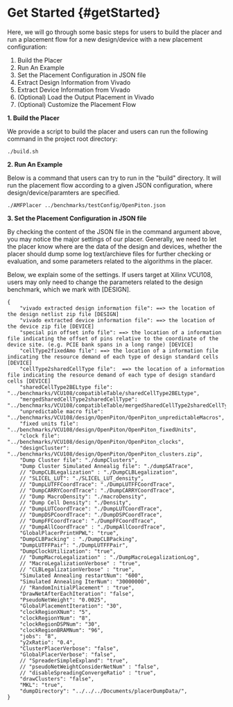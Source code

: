 # Get Started {#getStarted}

Here, we will go through some basic steps for users to build the placer and run a placement flow for a new design/device with a new placement configuration:
1. Build the Placer
2. Run An Example
3. Set the Placement Configuration in JSON file
4. Extract Design Information from Vivado
5. Extract Device Information from Vivado
6. (Optional) Load the Output Placement in Vivado
7. (Optional) Customize the Placement Flow

**1. Build the Placer**

We provide a script to build the placer and users can run the following command in the project root directory:

```
./build.sh
```

**2. Run An Example**

Below is a command that users can try to run in the "build" directory. It will run the placement flow according to a given JSON configuration, where design/device/paramters are specified.

```
./AMFPlacer ../benchmarks/testConfig/OpenPiton.json
```

**3. Set the Placement Configuration in JSON file**

By checking the content of the JSON file in the command argument above, you may notice the major settings of our placer. 
Generally, we need to let the placer know where are the data of the design and devices, whether the placer should dump some log text/archieve files for further checking or evaluation, and some parameters related to the algorithms in the placer.

Below, we explain some of the settings. If users target at Xilinx VCU108, users may only need to change the parameters related to the design benchmark, which we mark with \[DESIGN\].
```
{
    "vivado extracted design information file": ==> the location of the design netlist zip file [DESIGN]
    "vivado extracted device information file": ==> the location of the device zip file [DEVICE]
    "special pin offset info file": ==> the location of a information file indicating the offset of pins relative to the coordinate of the device site. (e.g. PCIE bank spans in a long range) [DEVICE]
    "cellType2fixedAmo file": ==> the location of a information file indicating the resource demand of each type of design standard cells [DEVICE]
    "cellType2sharedCellType file":  ==> the location of a information file indicating the resource demand of each type of design standard cells [DEVICE]
    "sharedCellType2BELtype file": "../benchmarks/VCU108/compatibleTable/sharedCellType2BELtype",
    "mergedSharedCellType2sharedCellType": "../benchmarks/VCU108/compatibleTable/mergedSharedCellType2sharedCellType",
    "unpredictable macro file": "../benchmarks/VCU108/design/OpenPiton/OpenPiton_unpredictableMacros",
    "fixed units file": "../benchmarks/VCU108/design/OpenPiton/OpenPiton_fixedUnits",
    "clock file": "../benchmarks/VCU108/design/OpenPiton/OpenPiton_clocks",
    "designCluster": "../benchmarks/VCU108/design/OpenPiton/OpenPiton_clusters.zip",
    "Dump Cluster file": "./dumpClusters",
    "Dump Cluster Simulated Annealig file": "./dumpSATrace",
    // "DumpCLBLegalization" : "./DumpCLBLegalization",
    // "SLICEL_LUT": "./SLICEL_LUT_density",
    // "DumpLUTFFCoordTrace": "./DumpLUTFFCoordTrace",
    // "DumpCARRYCoordTrace": "./DumpCARRYCoordTrace",
    // "Dump MacroDensity": "./macroDensity",
    // "Dump Cell Density": "./Density",
    // "DumpLUTCoordTrace": "./DumpLUTCoordTrace",
    // "DumpDSPCoordTrace": "./DumpDSPCoordTrace",
    // "DumpFFCoordTrace": "./DumpFFCoordTrace",
    // "DumpAllCoordTrace" : "./DumpAllCoordTrace",
    "GlobalPlacerPrintHPWL": "true",
    "DumpCLBPacking" : "./DumpCLBPacking",
    "DumpLUTFFPair": "./DumpLUTFFPair",
    "DumpClockUtilization": "true",
    // "DumpMacroLegalization" : "./DumpMacroLegalizationLog",
    // "MacroLegalizationVerbose" : "true",
    // "CLBLegalizationVerbose" : "true",
    "Simulated Annealing restartNum": "600",
    "Simulated Annealing IterNum": "30000000",
    // "RandomInitialPlacement" : "true",
    "DrawNetAfterEachIteration": "false",
    "PseudoNetWeight": "0.0025",
    "GlobalPlacementIteration": "30",
    "clockRegionXNum": "5",
    "clockRegionYNum": "8",
    "clockRegionDSPNum": "30",
    "clockRegionBRAMNum": "96",
    "jobs": "8",
    "y2xRatio": "0.4",
    "ClusterPlacerVerbose": "false",
    "GlobalPlacerVerbose": "false",
    // "SpreaderSimpleExpland": "true",
    // "pseudoNetWeightConsiderNetNum" : "false",
    // "disableSpreadingConvergeRatio" : "true",
    "drawClusters": "false",
    "MKL": "true",
    "dumpDirectory": "../../../Documents/placerDumpData/",
}
```